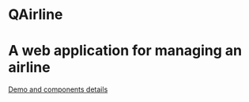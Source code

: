 # QAirline
# A web application for managing an airline
[Demo and components details](https://drive.google.com/drive/folders/1-2cskNEoFwVF8ahrSmT7X8mSjFZNCwON?fbclid=IwZXh0bgNhZW0CMTEAAR2C4kbU5v9gRKnoYgdko6c6WuCDBba6pNuc1RLlElOzZPxSu3xooowM-1A_aem_OhCnbNbPNhmzQJB0aY8z_g)
